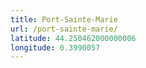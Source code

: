 ```yaml
---
title: Port-Sainte-Marie
url: /port-sainte-marie/
latitude: 44.250462000000006
longitude: 0.3990057
---
```

